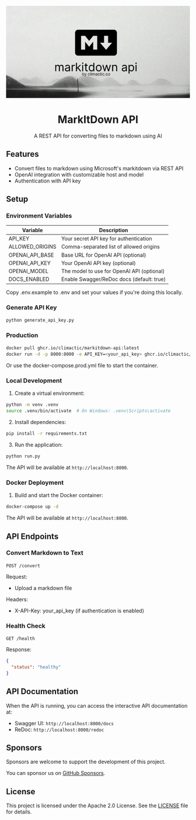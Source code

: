 <div align="center">
  
  ![MarkItDown Logo](./.github/assets/markitdown.webp)
  
  <h1>MarkItDown API</h1>
  <p>A REST API for converting files to markdown using AI</p>
</div>

## Features
- Convert files to markdown using Microsoft's markitdown via REST API
- OpenAI integration with customizable host and model
- Authentication with API key

## Setup

### Environment Variables

| Variable                | Description                                   |
|-------------------------|-----------------------------------------------|
| API_KEY                 | Your secret API key for authentication        |
| ALLOWED_ORIGINS         | Comma-separated list of allowed origins       |
| OPENAI_API_BASE         | Base URL for OpenAI API (optional)           |
| OPENAI_API_KEY          | Your OpenAI API key (optional)               |
| OPENAI_MODEL            | The model to use for OpenAI API (optional)   |
| DOCS_ENABLED            | Enable Swagger/ReDoc docs (default: true)        |

Copy .env.example to .env and set your values if you're doing this locally.

### Generate API Key

```bash
python generate_api_key.py
```

### Production

```bash
docker pull ghcr.io/climactic/markitdown-api:latest
docker run -d -p 8000:8000 -e API_KEY=<your_api_key> ghcr.io/climactic/markitdown-api:latest
```

Or use the docker-compose.prod.yml file to start the container.

### Local Development

1. Create a virtual environment:

```bash
python -m venv .venv
source .venv/bin/activate  # On Windows: .venv\Scripts\activate
```

2. Install dependencies:

```bash
pip install -r requirements.txt
```

3. Run the application:

```bash
python run.py
```

The API will be available at `http://localhost:8000`.

### Docker Deployment

1. Build and start the Docker container:

```bash
docker-compose up -d
```

The API will be available at `http://localhost:8000`.

## API Endpoints

### Convert Markdown to Text

```
POST /convert
```

Request:
- Upload a markdown file

Headers:
- X-API-Key: your_api_key (if authentication is enabled)

### Health Check

```
GET /health
```

Response:
```json
{
  "status": "healthy"
}
```

## API Documentation

When the API is running, you can access the interactive API documentation at:

- Swagger UI: `http://localhost:8000/docs`
- ReDoc: `http://localhost:8000/redoc` 

## Sponsors

Sponsors are welcome to support the development of this project.

You can sponsor us on [GitHub Sponsors](https://github.com/sponsors/climactic).

## License

This project is licensed under the Apache 2.0 License. See the [LICENSE](LICENSE) file for details.